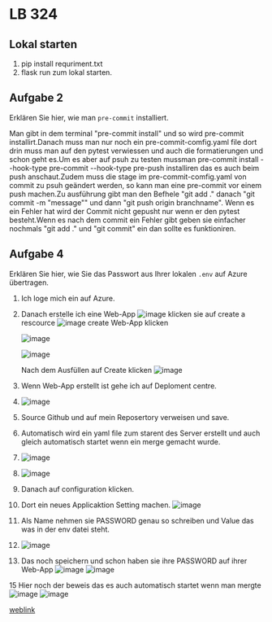 
# LB 324
## Lokal starten
1. pip install requriment.txt
2. flask run zum lokal starten.


## Aufgabe 2
Erklären Sie hier, wie man `pre-commit` installiert.

 Man gibt in dem terminal "pre-commit install" und so wird pre-commit installirt.Danach muss man nur noch ein pre-commit-comfig.yaml file dort drin muss man auf den pytest verwiessen und auch die formatierungen  und schon geht es.Um es aber auf psuh zu testen mussman pre-commit install --hook-type pre-commit --hook-type pre-push installiren das es auch beim push anschaut.Zudem muss die stage im pre-commit-comfig.yaml von commit zu psuh geändert werden, so kann man eine pre-commit vor einem push  machen.Zu ausführung gibt man den Befhele "git add ." danach
 "git commit -m "message"" und dann "git push origin branchname". Wenn es ein Fehler hat wird der Commit nicht gepusht nur wenn er den pytest besteht.Wenn es nach dem commit ein Fehler gibt geben sie einfacher nochmals "git add ." und "git commit" ein dan sollte es funktioniren.



## Aufgabe 4
Erklären Sie hier, wie Sie das Passwort aus Ihrer lokalen `.env` auf Azure übertragen.

1. Ich loge mich ein auf Azure.
2. Danach erstelle ich eine Web-App
   ![image](https://github.com/LucaDalCorso2004/DalCorsoLuca-LB324/assets/89087875/bc5fd6cc-37e4-490d-978f-7981379ab579)
   klicken sie auf create a rescource
   ![image](https://github.com/LucaDalCorso2004/DalCorsoLuca-LB324/assets/89087875/86c9d9dc-f225-4b15-ba88-e078830b11f9)
   create Web-App klicken

   ![image](https://github.com/LucaDalCorso2004/DalCorsoLuca-LB324/assets/89087875/cf0f4cd9-d3d0-4e5a-bfe3-5b5d7e1e36a3)
 
   ![image](https://github.com/LucaDalCorso2004/DalCorsoLuca-LB324/assets/89087875/8a427e9a-1ea2-498c-8cc8-47a382db936d)

   Nach dem Ausfüllen auf Create klicken
   ![image](https://github.com/LucaDalCorso2004/DalCorsoLuca-LB324/assets/89087875/285b0302-50b7-4e62-8195-a78323ca6f51)
4. Wenn Web-App erstellt ist gehe ich auf Deploment centre.
 
5. ![image](https://github.com/LucaDalCorso2004/DalCorsoLuca-LB324/assets/89087875/5d93a747-ed25-4a9b-9111-e7fb229e4eb4)
6. Source Github und auf mein Reposertory verweisen und save.
7. Automatisch wird ein yaml file zum starent des Server erstellt und auch gleich automatisch startet wenn ein merge gemacht wurde.
8. ![image](https://github.com/LucaDalCorso2004/DalCorsoLuca-LB324/assets/89087875/e5175789-f0ec-40f1-b2af-045f0dd86b04)
9. ![image](https://github.com/LucaDalCorso2004/DalCorsoLuca-LB324/assets/89087875/f4078fc2-3c62-4801-bdc0-2cac34301d6f)
10. Danach auf configuration klicken.
11. Dort ein neues Applicaktion Setting machen.
    ![image](https://github.com/LucaDalCorso2004/DalCorsoLuca-LB324/assets/89087875/85faa346-7832-4e55-a863-60d5a956a169)
12. Als Name nehmen sie PASSWORD genau so schreiben und Value das was in der env datei steht.
13. ![image](https://github.com/LucaDalCorso2004/DalCorsoLuca-LB324/assets/89087875/fd16cac2-b0e8-409a-9e6a-b3fae70a6303)

14. Das noch speichern und schon haben sie ihre PASSWORD auf ihrer Web-App
![image](https://github.com/LucaDalCorso2004/DalCorsoLuca-LB324/assets/89087875/c0efd4d2-1678-46e1-aff6-8dbfc4f849e9)
![image](https://github.com/LucaDalCorso2004/DalCorsoLuca-LB324/assets/89087875/657fb0a5-fe7c-40a1-82ef-b9491d3654da)

15 Hier noch der beweis das es auch automatisch startet wenn man mergte 
![image](https://github.com/LucaDalCorso2004/DalCorsoLuca-LB324/assets/89087875/64454e09-1b05-4657-af6f-6343b1da81ae)
![image](https://github.com/LucaDalCorso2004/DalCorsoLuca-LB324/assets/89087875/0d48aae7-0ff9-4158-bdaf-68cd0dfa0b91)





[weblink](https://lb324v3.azurewebsites.net/)
